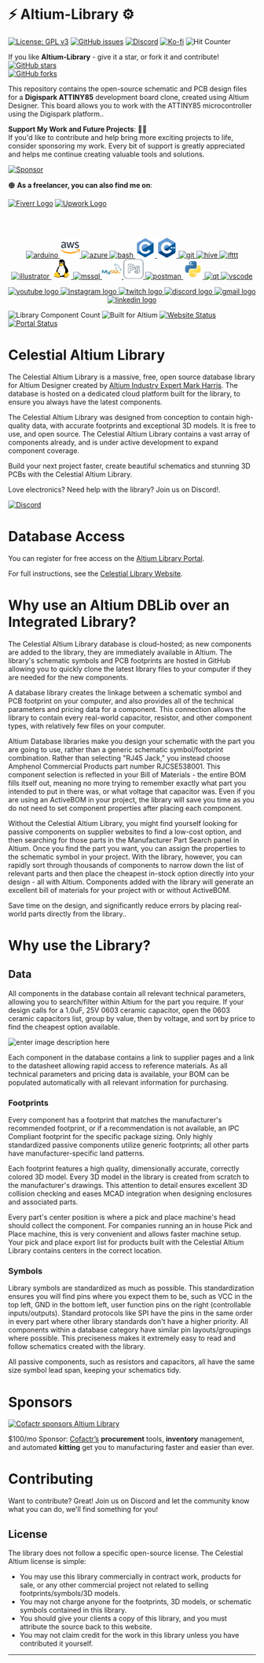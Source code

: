 # ⚡ Altium-Library ⚙️
[![License: GPL v3](https://img.shields.io/badge/License-GPLv3-blue.svg)](https://www.gnu.org/licenses/gpl-3.0)
[![GitHub issues](https://img.shields.io/github/issues/yasir-shahzad/Altium-Library.svg)](https://github.com/yasir-shahzad/Altium-Library/issues) 
[![Discord](https://img.shields.io/discord/1349656889981407283?style=social&logo=discord&label=COMMUNITY)](https://discord.gg/aqafn5wj)
[![Ko-fi](https://img.shields.io/badge/Support%20on%20Ko--fi-F16061?style=flat&logo=kofi&logoColor=white&labelColor=%23FF5E5B)](https://buymeacoffee.com/yasirshahzad)
![Hit Counter](https://visitor-badge.laobi.icu/badge?page_id=yasir-shahzad_Altium-Library)

If you like **Altium-Library** - give it a star, or fork it and contribute!  
[![GitHub stars](https://img.shields.io/github/stars/yasir-shahzad/Altium-Library.svg?style=social&label=Star)](https://github.com/yasir-shahzad/Altium-Library/stargazers)  
[![GitHub forks](https://img.shields.io/github/forks/yasir-shahzad/Altium-Library.svg?style=social&label=Fork)](https://github.com/yasir-shahzad/Altium-Library/network)

This repository contains the open-source schematic and PCB design files for a **Digispark ATTINY85** development board clone, created using Altium Designer. This board allows you to work with the ATTINY85 microcontroller using the Digispark platform..

**Support My Work and Future Projects**:  🚀✨  
If you'd like to contribute and help bring more exciting projects to life, consider sponsoring my work. Every bit of support is greatly appreciated and helps me continue creating valuable tools and solutions.

<p align='left'>
  <a href="https://github.com/sponsors/yasir-shahzad">
    <img src="https://github.com/yasir-shahzad/yasir-shahzad/blob/resources/media/sponsor.gif" alt="Sponsor" />
  </a>
</p>


🟠 **As a freelancer, you can also find me on**:

[![Fiverr Logo](https://img.shields.io/static/v1?message=Fiverr&logo=fiverr&label=&color=1DBF73&logoColor=white&labelColor=&style=for-the-badge)](https://www.fiverr.com/yasirshahzad786) 
[![Upwork Logo](https://img.shields.io/static/v1?message=Upwork&logo=upwork&label=&color=6FDA44&logoColor=white&labelColor=&style=for-the-badge)](https://www.upwork.com/freelancers/~01bf038fa9b5bfbbc2)

 <br>
 <br>
 
<p align="center">
  <a href="https://www.arduino.cc/" target="_blank" rel="noreferrer">
    <img src="https://cdn.worldvectorlogo.com/logos/arduino-1.svg" alt="arduino" width="40" height="40"/>
  </a>
  <a href="https://aws.amazon.com" target="_blank" rel="noreferrer">
    <img src="https://raw.githubusercontent.com/devicons/devicon/master/icons/amazonwebservices/amazonwebservices-original-wordmark.svg" alt="aws" width="40" height="40"/>
  </a>
  <a href="https://azure.microsoft.com/en-in/" target="_blank" rel="noreferrer">
    <img src="https://www.vectorlogo.zone/logos/microsoft_azure/microsoft_azure-icon.svg" alt="azure" width="40" height="40"/>
  </a>
  <a href="https://www.gnu.org/software/bash/" target="_blank" rel="noreferrer">
    <img src="https://www.vectorlogo.zone/logos/gnu_bash/gnu_bash-icon.svg" alt="bash" width="40" height="40"/>
  </a>
  <a href="https://www.cprogramming.com/" target="_blank" rel="noreferrer">
    <img src="https://raw.githubusercontent.com/devicons/devicon/master/icons/c/c-original.svg" alt="c" width="40" height="40"/>
  </a>
  <a href="https://www.w3schools.com/cpp/" target="_blank" rel="noreferrer">
    <img src="https://raw.githubusercontent.com/devicons/devicon/master/icons/cplusplus/cplusplus-original.svg" alt="cplusplus" width="40" height="40"/>
  </a>
  <a href="https://git-scm.com/" target="_blank" rel="noreferrer">
    <img src="https://www.vectorlogo.zone/logos/git-scm/git-scm-icon.svg" alt="git" width="40" height="40"/>
  </a>
  <a href="https://hive.apache.org/" target="_blank" rel="noreferrer">
    <img src="https://www.vectorlogo.zone/logos/apache_hive/apache_hive-icon.svg" alt="hive" width="40" height="40"/>
  </a>
  <a href="https://ifttt.com/" target="_blank" rel="noreferrer">
    <img src="https://www.vectorlogo.zone/logos/ifttt/ifttt-ar21.svg" alt="ifttt" width="40" height="40"/>
  </a>
  <a href="https://www.adobe.com/in/products/illustrator.html" target="_blank" rel="noreferrer">
    <img src="https://www.vectorlogo.zone/logos/adobe_illustrator/adobe_illustrator-icon.svg" alt="illustrator" width="40" height="40"/>
  </a>
  <a href="https://www.linux.org/" target="_blank" rel="noreferrer">
    <img src="https://raw.githubusercontent.com/devicons/devicon/master/icons/linux/linux-original.svg" alt="linux" width="40" height="40"/>
  </a>
  <a href="https://www.microsoft.com/en-us/sql-server" target="_blank" rel="noreferrer">
    <img src="https://www.svgrepo.com/show/303229/microsoft-sql-server-logo.svg" alt="mssql" width="40" height="40"/>
  </a>
  <a href="https://www.mysql.com/" target="_blank" rel="noreferrer">
    <img src="https://raw.githubusercontent.com/devicons/devicon/master/icons/mysql/mysql-original-wordmark.svg" alt="mysql" width="40" height="40"/>
  </a>
  <a href="https://www.photoshop.com/en" target="_blank" rel="noreferrer">
    <img src="https://raw.githubusercontent.com/devicons/devicon/master/icons/photoshop/photoshop-line.svg" alt="photoshop" width="40" height="40"/>
  </a>
  <a href="https://postman.com" target="_blank" rel="noreferrer">
    <img src="https://www.vectorlogo.zone/logos/getpostman/getpostman-icon.svg" alt="postman" width="40" height="40"/>
  </a>
  <a href="https://www.python.org" target="_blank" rel="noreferrer">
    <img src="https://raw.githubusercontent.com/devicons/devicon/master/icons/python/python-original.svg" alt="python" width="40" height="40"/>
  </a>
  <a href="https://www.qt.io/" target="_blank" rel="noreferrer">
    <img src="https://upload.wikimedia.org/wikipedia/commons/0/0b/Qt_logo_2016.svg" alt="qt" width="40" height="40"/>
  </a>
  <a href="https://code.visualstudio.com/" target="_blank" rel="noreferrer">
    <img src="https://cdn.jsdelivr.net/gh/devicons/devicon/icons/vscode/vscode-original.svg" alt="vscode" width="42" height="30"/>
  </a>
</p>


<div align="center">
<a href="https://www.youtube.com/@CircuitInnovate" target="_blank">
  <img src="https://img.shields.io/static/v1?message=Youtube&logo=youtube&label=&color=FF0000&logoColor=white&labelColor=&style=for-the-badge" height="35" alt="youtube logo" />
</a>
<a href="https://www.instagram.com/mastermind.pk/" target="_blank">
  <img src="https://img.shields.io/static/v1?message=Instagram&logo=instagram&label=&color=E4405F&logoColor=white&labelColor=&style=for-the-badge" height="35" alt="instagram logo"  />
</a>
<a href="https://x.com/themastermindpk" target="_blank">
  <img src="https://img.shields.io/static/v1?message=Twitch&logo=twitch&label=&color=9146FF&logoColor=white&labelColor=&style=for-the-badge" height="35" alt="twitch logo"  />
</a>
<a href="https://discord.com/users/maker_shih" target="_blank">
  <img src="https://img.shields.io/static/v1?message=Discord&logo=discord&label=&color=7289DA&logoColor=white&labelColor=&style=for-the-badge" height="35" alt="discord logo"  />
</a>
<a href="mailto:yasirshahzad918@gmail.com" target="_blank">
  <img src="https://img.shields.io/static/v1?message=Gmail&logo=gmail&label=&color=D14836&logoColor=white&labelColor=&style=for-the-badge" height="35" alt="gmail logo"  />
</a>
 <a href="https://www.linkedin.com/in/yasirshahzad18/" target="_blank">
   <img src="https://img.shields.io/static/v1?message=LinkedIn&logo=linkedin&label=&color=0077B5&logoColor=white&labelColor=&style=for-the-badge" height="35" alt="linkedin logo"  />
 </a>
</div>




![Library Component Count](https://img.shields.io/endpoint?style=for-the-badge&url=https%3A%2F%2Fportal.altiumlibrary.com%2Fapi%2Fdata%2FComponentCount%2FComponents) 
![Built for Altium](https://img.shields.io/badge/platform-altium-yellow?style=for-the-badge) 
[![Website Status](https://img.shields.io/website?style=for-the-badge&up_color=green&up_message=online&down_message=offline&url=https%3A%2F%2Faltiumlibrary.com)](https://altiumlibrary.com) 
[![Portal Status](https://img.shields.io/website?style=for-the-badge&up_color=green&up_message=online&down_message=offline&url=https%3A%2F%2Fportal.altiumlibrary.com)](https://portal.altiumlibrary.com)

# Celestial Altium Library
The Celestial Altium Library is a massive, free, open source database library for Altium Designer created by [Altium Industry Expert Mark Harris](https://resources.altium.com/authors/mark-harris). The database is hosted on a dedicated cloud platform built for the library, to ensure you always have the latest components.

The Celestial Altium Library was designed from conception to contain high-quality data, with accurate footprints and exceptional 3D models. It is free to use, and open source. The Celestial Altium Library contains a vast array of components already, and is under active development to expand component coverage.

Build your next project faster, create beautiful schematics and stunning 3D PCBs with the Celestial Altium Library.

Love electronics? Need help with the library? Join us on Discord!.

[![Discord](https://img.shields.io/discord/561626546083856405?logo=discord&style=for-the-badge)](https://discord.gg/MEQ5Xe5)

# Database Access
You can register for free access on the [Altium Library Portal](http://portal.altiumlibrary.com/Identity/Account/Login). 

For full instructions, see the [Celestial Library Website](https://altiumlibrary.com/GetStarted).


# Why use an Altium DBLib over an Integrated Library?


The Celestial Altium Library database is cloud-hosted; as new components are added to the library, they are immediately available in Altium. The library's schematic symbols and PCB footprints are hosted in GitHub allowing you to quickly clone the latest library files to your computer if they are needed for the new components.  
  
A database library creates the linkage between a schematic symbol and PCB footprint on your computer, and also provides all of the technical parameters and pricing data for a component. This connection allows the library to contain every real-world capacitor, resistor, and other component types, with relatively few files on your computer.  

Altium Database libraries make you design your schematic with the part you are going to use, rather than a generic schematic symbol/footprint combination. Rather than selecting "RJ45 Jack," you instead choose Amphenol Commercial Products part number RJCSE538001. This component selection is reflected in your Bill of Materials - the entire BOM fills itself out, meaning no more trying to remember exactly what part you intended to put in there was, or what voltage that capacitor was. Even if you are using an ActiveBOM in your project, the library will save you time as you do not need to set component properties after placing each component.  
  
Without the Celestial Altium Library, you might find yourself looking for passive components on supplier websites to find a low-cost option, and then searching for those parts in the Manufacturer Part Search panel in Altium. Once you find the part you want, you can assign the properties to the schematic symbol in your project. With the library, however, you can rapidly sort through thousands of components to narrow down the list of relevant parts and then place the cheapest in-stock option directly into your design - all with Altium. Components added with the library will generate an excellent bill of materials for your project with or without ActiveBOM.  
  
Save time on the design, and significantly reduce errors by placing real-world parts directly from the library..

# Why use the  Library?

## Data

All components in the database contain all relevant technical parameters, allowing you to search/filter within Altium for the part you require. If your design calls for a 1.0uF, 25V 0603 ceramic capacitor, open the 0603 ceramic capacitors list, group by value, then by voltage, and sort by price to find the cheapest option available.

![enter image description here](https://altiumlibrary.com/media/8de9f75f-1d8c-437a-89cf-350c035d0fc8/W83Rmw/Features/wnShbBZP42.gif)

Each component in the database contains a link to supplier pages and a link to the datasheet allowing rapid access to reference materials. As all technical parameters and pricing data is available, your BOM can be populated automatically with all relevant information for purchasing.

### Footprints
Every component has a footprint that matches the manufacturer's recommended footprint, or if a recommendation is not available, an IPC Compliant footprint for the specific package sizing. Only highly standardized passive components utilize generic footprints; all other parts have manufacturer-specific land patterns.

Each footprint features a high quality, dimensionally accurate, correctly colored 3D model. Every 3D model in the library is created from scratch to the manufacturer's drawings. This attention to detail ensures excellent 3D collision checking and eases MCAD integration when designing enclosures and associated parts.  
  
Every part's center position is where a pick and place machine's head should collect the component. For companies running an in house Pick and Place machine, this is very convenient and allows faster machine setup. Your pick and place export list for products built with the Celestial Altium Library contains centers in the correct location.

### Symbols 
Library symbols are standardized as much as possible. This standardization ensures you will find pins where you expect them to be, such as VCC in the top left, GND in the bottom left, user function pins on the right (controllable inputs/outputs). Standard protocols like SPI have the pins in the same order in every part where other library standards don't have a higher priority. All components within a database category have similar pin layouts/groupings where possible. This preciseness makes it extremely easy to read and follow schematics created with the library.  
  
All passive components, such as resistors and capacitors, all have the same size symbol lead span, keeping your schematics tidy.

# Sponsors
[![Cofactr sponsors Altium Library](https://github.com/issus/altium-library/blob/master/images/Cofactr_logo_clover_300px.png?raw=true)](https://www.cofactr.com/)

$100/mo Sponsor: [Cofactr’s](https://www.cofactr.com/) **procurement** tools, **inventory** management, and automated **kitting** get you to manufacturing faster and easier than ever.

# Contributing
Want to contribute? Great!
Join us on Discord and let the community know what you can do, we'll find something for you!

## License
The library does not follow a specific open-source license. The Celestial Altium license is simple:

-   You may use this library commercially in contract work, products for sale, or any other commercial project not related to selling footprints/symbols/3D models.
-   You may not charge anyone for the footprints, 3D models, or schematic symbols contained in this library.
-   You should give your clients a copy of this library, and you must attribute the source back to this website.
-   You may not claim credit for the work in this library unless you have contributed it yourself.

----

[//]: # (These are reference links)


